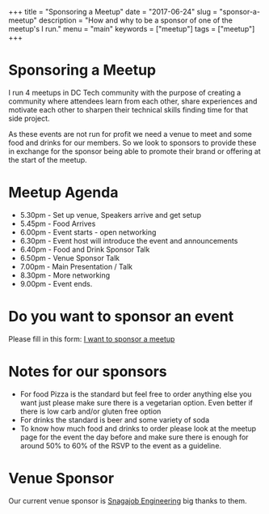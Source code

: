 +++
title = "Sponsoring a Meetup"
date = "2017-06-24"
slug = "sponsor-a-meetup"
description = "How and why to be a sponsor of one of the meetup's I run."
menu = "main"
keywords = ["meetup"]
tags = ["meetup"]
+++
# Sponsoring a Meetup #
I run 4 meetups in DC Tech community with the purpose of creating a community
where attendees learn from each other, share experiences and motivate each
other to sharpen their technical skills finding time for that side project.

As these events are not run for profit we need a venue to meet and some food
and drinks for our members. So we look to sponsors to provide these in exchange
for the sponsor being able to promote their brand or offering at the start of
the meetup.

# Meetup Agenda #

- 5.30pm - Set up venue, Speakers arrive and get setup
- 5.45pm - Food Arrives
- 6.00pm - Event starts - open networking
- 6.30pm - Event host will introduce the event and announcements
- 6.40pm - Food and Drink Sponsor Talk
- 6.50pm - Venue Sponsor Talk
- 7.00pm - Main Presentation / Talk
- 8.30pm - More networking
- 9.00pm - Event ends.

# Do you want to sponsor an event #

Please fill in this form: [I want to sponsor a meetup](https://docs.google.com/a/softinio.com/forms/d/1PMGNTHf8l-gzrZhW1sOi_LE0cTcwh9VQR1hY2g-XgVY/viewform?edit_requested=true)

# Notes for our sponsors #

- For food Pizza is the standard but feel free to order anything else you want 
    just please make sure there is a vegetarian option. 
    Even better if there is low carb and/or gluten free option 
- For drinks the standard is beer and some variety of soda
- To know how much food and drinks to order please look at the meetup page for
    the event the day before and make sure there is enough for around 50% to
    60% of the RSVP to the event as a guideline.

# Venue Sponsor #
Our current venue sponsor is [Snagajob Engineering](https://engineering.snagajob.com) big thanks to them.

